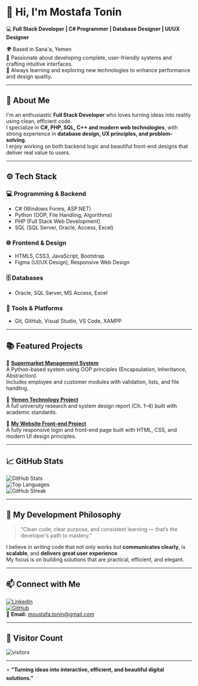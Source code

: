 # 👋 Hi, I'm Mostafa Tonin

💻 **Full Stack Developer | C# Programmer | Database Designer | UI/UX Designer**

🌍 Based in Sana'a, Yemen  
🎯 Passionate about developing complete, user-friendly systems and crafting intuitive interfaces.  
🚀 Always learning and exploring new technologies to enhance performance and design quality.

---

## 🧠 About Me

I'm an enthusiastic **Full Stack Developer** who loves turning ideas into reality using clean, efficient code.  
I specialize in **C#, PHP, SQL, C++ and modern web technologies**, with strong experience in **database design, UX principles, and problem-solving**.  
I enjoy working on both backend logic and beautiful front-end designs that deliver real value to users.

---

## ⚙️ Tech Stack

### 💻 Programming & Backend
- C# (Windows Forms, ASP.NET)
- Python (OOP, File Handling, Algorithms)
- PHP (Full Stack Web Development)
- SQL (SQL Server, Oracle, Access, Excel)

### 🌐 Frontend & Design
- HTML5, CSS3, JavaScript, Bootstrap
- Figma (UI/UX Design), Responsive Web Design

### 🗄️ Databases
- Oracle, SQL Server, MS Access, Excel

### 🧩 Tools & Platforms
- Git, GitHub, Visual Studio, VS Code, XAMPP

---

## 📚 Featured Projects

🔹 [**Supermarket Management System**](https://github.com/MostafaTonin/Supermarket-Management-System)  
A Python-based system using OOP principles (Encapsulation, Inheritance, Abstraction).  
Includes employee and customer modules with validation, lists, and file handling.

🔹 [**Yemen Technology Project**](https://github.com/MostafaTonin/YemenTechnologyProject)  
A full university research and system design report (Ch. 1–4) built with academic standards.

🔹 [**My Website Front-end Project**](https://github.com/MostafaTonin/MyWebsiteFrontEndProject-Responsive)  
A fully responsive login and front-end page built with HTML, CSS, and modern UI design principles.

---

## 📈 GitHub Stats

![GitHub Stats](https://github-readme-stats.vercel.app/api?username=MostafaTonin&show_icons=true&theme=radical)  
![Top Languages](https://github-readme-stats.vercel.app/api/top-langs/?username=MostafaTonin&layout=compact&theme=radical)  
![GitHub Streak](https://github-readme-streak-stats.herokuapp.com/?user=MostafaTonin&theme=radical)

---

## 🧭 My Development Philosophy

> “Clean code, clear purpose, and consistent learning — that’s the developer’s path to mastery.”

I believe in writing code that not only works but **communicates clearly**, is **scalable**, and **delivers great user experience**.  
My focus is on building solutions that are practical, efficient, and elegant.

---

## 📫 Connect with Me

[![LinkedIn](https://img.shields.io/badge/LinkedIn-Connect-blue?logo=linkedin)](https://www.linkedin.com/in/mostafa-tonin-762461297/)  
[![GitHub](https://img.shields.io/badge/GitHub-Follow-black?logo=github)](https://github.com/MostafaTonin)  
📧 **Email:** moustafa.tonin@gmail.com  

---

## 🧮 Visitor Count

![visitors](https://visitor-badge.laobi.icu/badge?page_id=MostafaTonin)

---

⭐ **"Turning ideas into interactive, efficient, and beautiful digital solutions."**
